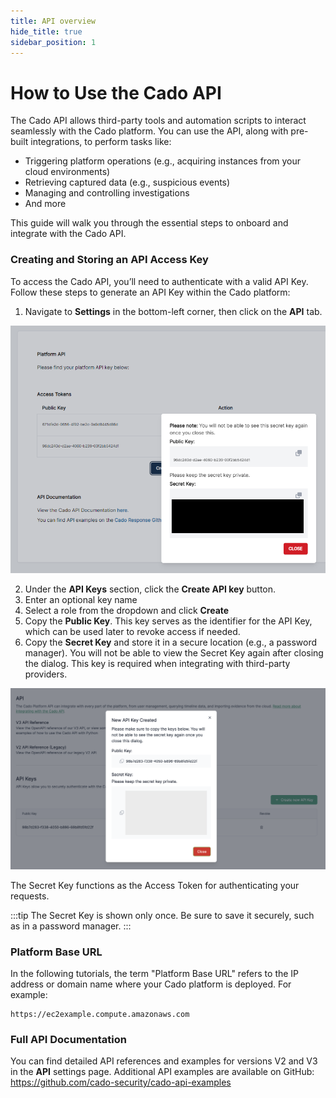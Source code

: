 ```yaml
---
title: API overview
hide_title: true
sidebar_position: 1
---
```


# How to Use the Cado API

The Cado API allows third-party tools and automation scripts to interact seamlessly with the Cado platform. You can use the API, along with pre-built integrations, to perform tasks like:

- Triggering platform operations (e.g., acquiring instances from your cloud environments)
- Retrieving captured data (e.g., suspicious events)
- Managing and controlling investigations
- And more

This guide will walk you through the essential steps to onboard and integrate with the Cado API.

### Creating and Storing an API Access Key

To access the Cado API, you’ll need to authenticate with a valid API Key. Follow these steps to generate an API Key within the Cado platform:

1. Navigate to **Settings** in the bottom-left corner, then click on the **API** tab.

![API Settings Page](/img/api.png)

2. Under the **API Keys** section, click the **Create API key** button.
3. Enter an optional key name
4. Select a role from the dropdown and click **Create**
4. Copy the **Public Key**. This key serves as the identifier for the API Key, which can be used later to revoke access if needed.
5. Copy the **Secret Key** and store it in a secure location (e.g., a password manager). You will not be able to view the Secret Key again after closing the dialog. This key is required when integrating with third-party providers.

![Get API Key](/img/api-key.png)

The Secret Key functions as the Access Token for authenticating your requests.

:::tip
The Secret Key is shown only once. Be sure to save it securely, such as in a password manager.
:::

### Platform Base URL

In the following tutorials, the term "Platform Base URL" refers to the IP address or domain name where your Cado platform is deployed. For example:

```
https://ec2example.compute.amazonaws.com
```

### Full API Documentation

You can find detailed API references and examples for versions V2 and V3 in the **API** settings page. Additional API examples are available on GitHub: https://github.com/cado-security/cado-api-examples

